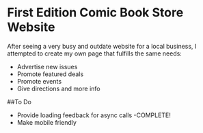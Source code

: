 # First Edition Comic Book Store Website
  After seeing a very busy and outdate website for a local business, I attempted to create my own page that fulfills the same needs:
  - Advertise new issues
  - Promote featured deals
  - Promote events
  - Give directions and more info
  
##To Do
- Provide loading feedback for async calls -COMPLETE!
- Make mobile friendly
